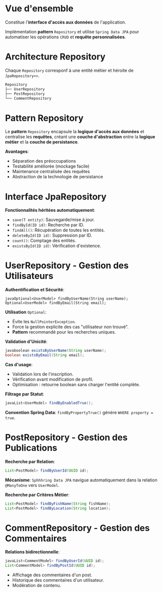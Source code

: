 # Vue d'ensemble
Constitue l'__interface d'accès aux données__ de l'application.

Implémentation __pattern__ `Repository` et utilise `Spring Data JPA` pour automatiser les opérations `CRUD` et __requête personnalisées__.

# Architecture Repository
Chaque `Repository` corresponf à une entité métier et héroite de `JpaRepository<>`.

```bash
Repository
├── UserRepository
├── PostRepository
└── CommentRepository
```

# Pattern Repository
Le __pattern__ `Repository` encapsule la __logique d'accès aux données__ et centralise les __requêtes__, créant une __couche d'abstraction__ entre la __logique métier__ et la __couche de persistance__.

__Avantages__:
- Séparation des préoccupations
- Testabilité améliorée (mockage facile)
- Maintenance centralisée des requêtes
- Abstraction de la technologie de persistance

# Interface JpaRepository
__Fonctionnalités héritées automatiquement__:
- `save(T entity)`: Sauvegarde/mise à jour.
- `findById(ID id)`: Recherche par ID.
- `findAll()`: Récupération de toutes les entités.
- `deleteById(ID id)`: Suppression par ID.
- `count()`: Comptage des entités.
- `existsById(ID id)`: Vérification d'existence.

# UserRepository - Gestion des Utilisateurs
__Authentification et Sécurité__:
```jav
javaOptional<UserModel> findByUserName(String userName);
Optional<UserModel> findByEmail(String email);
```

__Utilisation__ `Optional`:
- Évite les `NullPointerException`.
- Force la gestion explicite des cas "utilisateur non trouvé".
- __Pattern__ recommandé pour les recherches uniques.

__Validation d'Unicité__:
```java
javaboolean existsByUserName(String userName);
boolean existsByEmail(String email);
```

__Cas d'usage__:
- Validation lors de l'inscription.
- Vérification avant modification de profil.
- Optimisation : retourne boolean sans charger l'entité complète.

__Filtrage par Statut__:
```java
javaList<UserModel> findByEnabledTrue();
```

__Convention Spring Data__: `findByPropertyTrue()` génère `WHERE property = true`.

# PostRepository - Gestion des Publications
__Recherche par Relation__:
```java
List<PostModel> findByUserId(UUID id);
```

__Mécanisme__: `Sphhhring Data JPA` navigue automatiquement dans la relation `@ManyToOne` vers `UserModel`.

__Recherche par Critères Métier__:
```java
List<PostModel> findByFishName(String fishName);
List<PostModel> findByLocation(String location);
```

# CommentRepository - Gestion des Commentaires
__Relations bidirectionnelle__:
```java
javaList<CommentModel> findByUserId(UUID id);
List<CommentModel> findByPostId(UUID id);
```

- Affichage des commentaires d'un post.
- Historique des commentaires d'un utilisateur.
- Modération de contenu.
